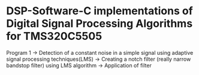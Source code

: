# DSP-Software-C implementations of Digital Signal Processing Algorithms for TMS320C5505
Program 1
-> Detection of a constant noise in a simple signal using adaptive signal processing techniques(LMS)
-> Creating a notch filter (really narrow bandstop filter) using LMS algorithm
-> Application of filter

